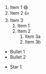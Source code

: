1. Item 1 :smile:
2. Item 2 :+1:  
3. Item 3
   1. Item 1
   2. Item 2
      1. Item 3a
      2. Item 3b
 
- Bullet 1
- Bullet 2
* Star 1

